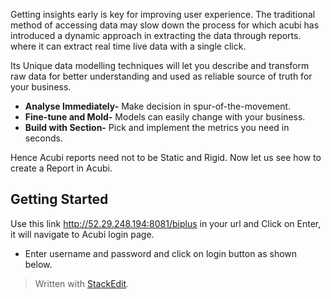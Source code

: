 

Getting insights early is key for improving user experience. The traditional method of accessing data may slow down the process for which acubi has introduced a dynamic approach in extracting the data through reports. where it can extract  real time live data with a single click.

Its Unique data modelling techniques will let you describe and transform raw data for better understanding and used as reliable source of truth for your business.

-  **Analyse Immediately-** Make decision in spur-of-the-movement.
-   **Fine-tune and Mold-** Models can easily change with your business.
-   **Build with Section-** Pick and implement the metrics you need in seconds.

Hence Acubi reports need not to be Static and Rigid. Now let us see how to create a Report in Acubi.

## Getting Started

Use this link http://52.29.248.194:8081/biplus in your url and Click on Enter, it will navigate to Acubi login page. 
- Enter username and password and click on login button as shown below.


> Written with [StackEdit](https://stackedit.io/).
<!--stackedit_data:
eyJoaXN0b3J5IjpbNzQ1MDY5OTE2XX0=
-->